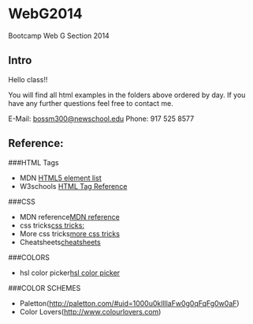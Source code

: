WebG2014
========

Bootcamp Web G Section 2014

## Intro

Hello class!!

You will find all html examples in the folders above ordered by day. 
If you have any further questions feel free to contact me.

E-Mail: bossm300@newschool.edu
Phone:	917 525 8577

## Reference:

###HTML Tags
- MDN [HTML5 element list](https://developer.mozilla.org/en-US/docs/Web/Guide/HTML/HTML5/HTML5_element_list)
- W3schools [HTML Tag Reference](http://www.w3schools.com/tags/)

###CSS
- MDN reference[MDN reference](https://developer.mozilla.org/en-US/docs/Web/CSS/Reference)
- css tricks[css tricks:](http://css-tricks.com/pseudo-class-selectors/)
- More css tricks[more css tricks](http://css-tricks.com/pseudo-element-roundup/)
- Cheatsheets[cheatsheets](http://d2o9nyf4hwsci4.cloudfront.net/2011/fall/lectures/8/cheatsheets/css-cheat-sheet-v2.pdf)

###COLORS
- hsl color picker[hsl color picker](http://hslpicker.com/)

###COLOR SCHEMES
- Paletton(http://paletton.com/#uid=1000u0kllllaFw0g0qFqFg0w0aF)
- Color Lovers(http://www.colourlovers.com)